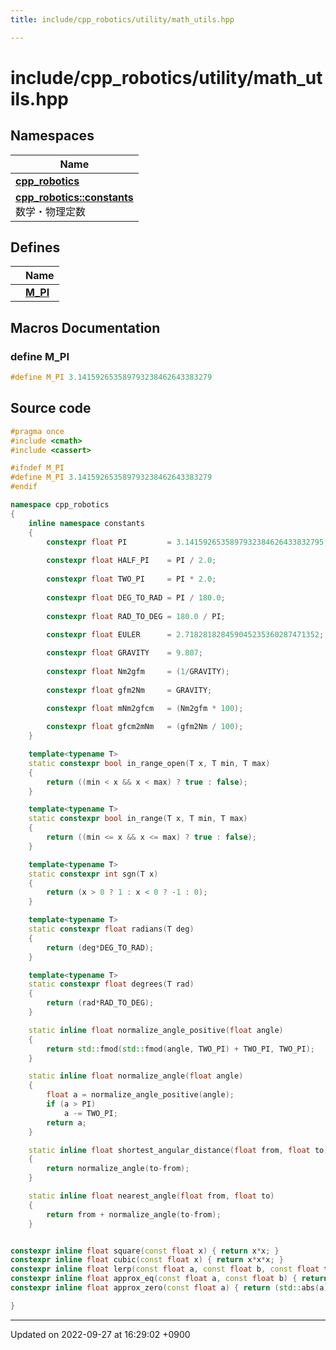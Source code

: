 ```yaml
---
title: include/cpp_robotics/utility/math_utils.hpp

---
```


# include/cpp_robotics/utility/math_utils.hpp



## Namespaces

| Name           |
| -------------- |
| **[cpp_robotics](/cpp_robotics/doxybook/Namespaces/namespacecpp__robotics/)**  |
| **[cpp_robotics::constants](/cpp_robotics/doxybook/Namespaces/namespacecpp__robotics_1_1constants/)** <br>数学・物理定数  |

## Defines

|                | Name           |
| -------------- | -------------- |
|  | **[M_PI](/cpp_robotics/doxybook/Files/math__utils_8hpp/#define-m-pi)**  |




## Macros Documentation

### define M_PI

```cpp
#define M_PI 3.141592653589793238462643383279
```


## Source code

```cpp
#pragma once
#include <cmath>
#include <cassert>

#ifndef M_PI
#define M_PI 3.141592653589793238462643383279
#endif 

namespace cpp_robotics
{
    inline namespace constants
    {
        constexpr float PI         = 3.1415926535897932384626433832795;
        
        constexpr float HALF_PI    = PI / 2.0;
        
        constexpr float TWO_PI     = PI * 2.0;
        
        constexpr float DEG_TO_RAD = PI / 180.0;
        
        constexpr float RAD_TO_DEG = 180.0 / PI;
        
        constexpr float EULER      = 2.718281828459045235360287471352;

        constexpr float GRAVITY    = 9.807;
        
        constexpr float Nm2gfm     = (1/GRAVITY);
        
        constexpr float gfm2Nm     = GRAVITY;

        constexpr float mNm2gfcm   = (Nm2gfm * 100);
        
        constexpr float gfcm2mNm   = (gfm2Nm / 100);
    }

    template<typename T>
    static constexpr bool in_range_open(T x, T min, T max) 
    {
        return ((min < x && x < max) ? true : false);
    }

    template<typename T>
    static constexpr bool in_range(T x, T min, T max) 
    {
        return ((min <= x && x <= max) ? true : false);
    }

    template<typename T>
    static constexpr int sgn(T x) 
    {
        return (x > 0 ? 1 : x < 0 ? -1 : 0);
    }

    template<typename T>
    static constexpr float radians(T deg) 
    {
        return (deg*DEG_TO_RAD);
    }

    template<typename T>
    static constexpr float degrees(T rad)
    {
        return (rad*RAD_TO_DEG);
    }

    static inline float normalize_angle_positive(float angle)
    {
        return std::fmod(std::fmod(angle, TWO_PI) + TWO_PI, TWO_PI);
    }

    static inline float normalize_angle(float angle)
    {
        float a = normalize_angle_positive(angle);
        if (a > PI)
            a -= TWO_PI;
        return a;
    }

    static inline float shortest_angular_distance(float from, float to)
    {
        return normalize_angle(to-from);
    }

    static inline float nearest_angle(float from, float to)
    {
        return from + normalize_angle(to-from);
    }


constexpr inline float square(const float x) { return x*x; }
constexpr inline float cubic(const float x) { return x*x*x; }
constexpr inline float lerp(const float a, const float b, const float t) { return a + (b-a)*t; }
constexpr inline float approx_eq(const float a, const float b) { return (std::abs(a-b) < 1e-12); }
constexpr inline float approx_zero(const float a) { return (std::abs(a) < 1e-12); }

}
```


-------------------------------

Updated on 2022-09-27 at 16:29:02 +0900
